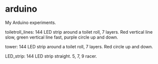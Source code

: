 # arduino

My Arduino experiments.


toiletroll_lines:	144 LED strip around a toilet roll, 7 layers.
			Red vertical line slow, green vertical line fast,
			purple circle up and down.

tower:			144 LED strip around a toilet roll, 7 layers.
			Red circle up and down.

LED_strip:		144 LED strip straight. 5, 7, 9 racer.
